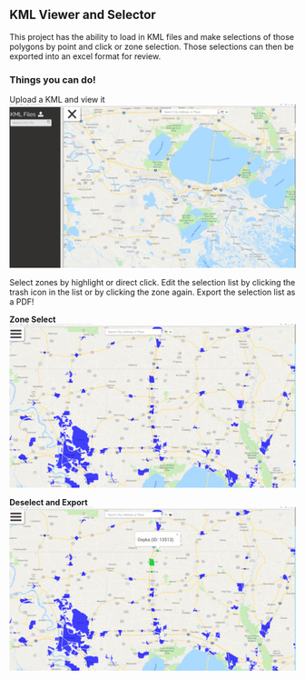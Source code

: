 ## KML Viewer and Selector

This project has the ability to load in KML files and make selections of those polygons by point and click or zone selection. Those selections can then be exported into an excel format for review.

### Things you can do!
Upload a KML and view it
![Parse KML](https://github.com/uniti-tim/kml_viewer/blob/gif-addition/gifs/parse.gif)



Select zones by highlight or direct click. Edit the selection list by clicking the trash icon in the list or by clicking the zone again. Export the selection list as a PDF!

**Zone Select**
![Zone Select](https://github.com/uniti-tim/kml_viewer/blob/gif-addition/gifs/zone.gif)

**Deselect and Export**
![Click and Export](https://github.com/uniti-tim/kml_viewer/blob/gif-addition/gifs/clickexport.gif)
